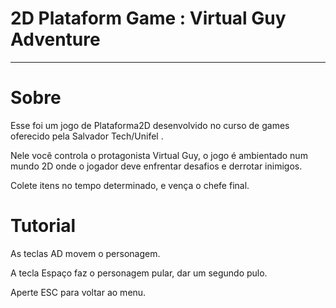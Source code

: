 # 2D Plataform Game : Virtual Guy Adventure
---
# Sobre
Esse foi um jogo de Plataforma2D  desenvolvido no curso de games oferecido pela Salvador Tech/Unifel .

Nele você controla o protagonista Virtual Guy, o jogo é ambientado num mundo 2D onde o jogador deve enfrentar desafios e derrotar inimigos. 

Colete itens no tempo determinado, e vença o chefe final.

# Tutorial
As teclas AD movem o personagem.

A tecla Espaço faz o personagem pular, dar um segundo pulo.

Aperte ESC para voltar ao menu.
